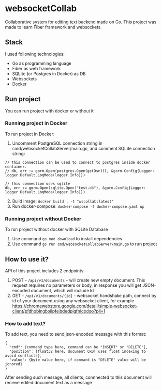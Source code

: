 # websocketCollab
Collaborative system for editing text backend made on Go. This project was made to learn Fiber framework and websockets.

## Stack
I used following technologies:
- Go as programming language
- Fiber as web framework
- SQLite (or Postgres in Docker) as DB
- Websockets
- Docker

## Run project
You can run project with docker or without it

### Running project in Docker
To run project in Docker:
1) Uncomment PostgreSQL connection string in cmd/websocketCollabServer/main.go, and comment SQLite connection string:
```
// this connection can be used to connect to postgres inside docker container.
// db, err := gorm.Open(postgres.Open(getDsn()), &gorm.Config{Logger: logger.Default.LogMode(logger.Info)})

// this connection uses sqlite
db, err := gorm.Open(sqlite.Open("test.db"), &gorm.Config{Logger: logger.Default.LogMode(logger.Info)})
```

2) Build image:
`docker build . -t "wscollab:latest"`
3) Run docker-compose:
`docker-compose -f docker-compose.yaml up`

### Running project without Docker
To run project without docker with SQLite Database
1) Use command `go mod download` to install dependencies
2) Use command `go run cmd/websocketCollabServer/main.go` to run project

## How to use it?
API of this project includes 2 endpoints:
1) POST - `/api/v1/documents` - will create new empty document. This request requires no parameters or body, in response you will get JSON-encoded document, which will include Id
2) GET - `/api/v1/documents/{id}` - websocket handshake path, connect by id of your document using any websocket client, for example https://chromewebstore.google.com/detail/simple-websocket-client/pfdhoblngboilpfeibdedpjgfnlcodoo?pli=1

### How to add text?
To add text, you need to send json-encoded message with this format:
```
{
  "cmd": {command type here, command can be "INSERT" or "DELETE"},
  "position": {float32 here, document CRDT uses float indexing to avoid conflicts},
  "value": {byte value here, if command is "DELETE" value will be ignored}
}
```
After sending such message, all clients, connnected to this document will recieve edited document text as a message
